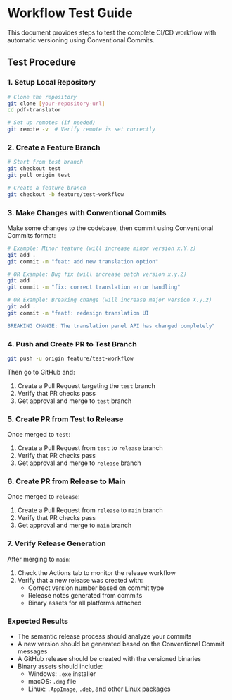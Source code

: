 # Workflow Test Guide

This document provides steps to test the complete CI/CD workflow with automatic versioning using Conventional Commits.

## Test Procedure

### 1. Setup Local Repository

```bash
# Clone the repository
git clone [your-repository-url]
cd pdf-translator

# Set up remotes (if needed)
git remote -v  # Verify remote is set correctly
```

### 2. Create a Feature Branch

```bash
# Start from test branch
git checkout test
git pull origin test

# Create a feature branch
git checkout -b feature/test-workflow
```

### 3. Make Changes with Conventional Commits

Make some changes to the codebase, then commit using Conventional Commits format:

```bash
# Example: Minor feature (will increase minor version x.Y.z)
git add .
git commit -m "feat: add new translation option"

# OR Example: Bug fix (will increase patch version x.y.Z)
git add .
git commit -m "fix: correct translation error handling"

# OR Example: Breaking change (will increase major version X.y.z)
git add .
git commit -m "feat!: redesign translation UI

BREAKING CHANGE: The translation panel API has changed completely"
```

### 4. Push and Create PR to Test Branch

```bash
git push -u origin feature/test-workflow
```

Then go to GitHub and:

1. Create a Pull Request targeting the `test` branch
2. Verify that PR checks pass
3. Get approval and merge to `test` branch

### 5. Create PR from Test to Release

Once merged to `test`:

1. Create a Pull Request from `test` to `release` branch
2. Verify that PR checks pass
3. Get approval and merge to `release` branch

### 6. Create PR from Release to Main

Once merged to `release`:

1. Create a Pull Request from `release` to `main` branch
2. Verify that PR checks pass
3. Get approval and merge to `main` branch

### 7. Verify Release Generation

After merging to `main`:

1. Check the Actions tab to monitor the release workflow
2. Verify that a new release was created with:
   - Correct version number based on commit type
   - Release notes generated from commits
   - Binary assets for all platforms attached

### Expected Results

- The semantic release process should analyze your commits
- A new version should be generated based on the Conventional Commit messages
- A GitHub release should be created with the versioned binaries
- Binary assets should include:
  - Windows: `.exe` installer
  - macOS: `.dmg` file
  - Linux: `.AppImage`, `.deb`, and other Linux packages
